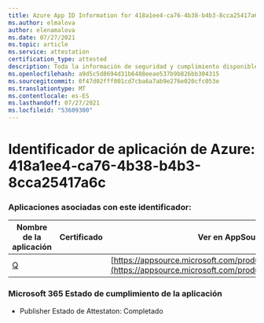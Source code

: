 ```yaml
---
title: Azure App ID Information for 418a1ee4-ca76-4b38-b4b3-8cca25417a6c
ms.author: elmalova
author: elenamalova
ms.date: 07/27/2021
ms.topic: article
ms.service: attestation
certification_type: attested
description: Toda la información de seguridad y cumplimiento disponible para 418a1ee4-ca76-4b38-b4b3-8cca25417a6c.
ms.openlocfilehash: a9d5c5d8694d31b6488eeae537b9b826bb304315
ms.sourcegitcommit: 0f47d02fff001cd7cba6a7ab9e276e020cfc053e
ms.translationtype: MT
ms.contentlocale: es-ES
ms.lasthandoff: 07/27/2021
ms.locfileid: "53609300"
---
```

# <a name="azure-app-id-418a1ee4-ca76-4b38-b4b3-8cca25417a6c"></a>Identificador de aplicación de Azure: 418a1ee4-ca76-4b38-b4b3-8cca25417a6c


### <a name="apps-associated-with-this-id"></a>Aplicaciones asociadas con este identificador:
| **Nombre de la aplicación** | **Certificado** | **Ver en AppSource** |
|--------------|---------------|-----------------------|
| [Q](https://docs.microsoft.com/microsoft-365-app-certification/forward/WA104381433) |  | [https://appsource.microsoft.com/product/office/WA104381433](https://appsource.microsoft.com/product/office/WA104381433) |

### <a name="microsoft-365-app-compliance-status"></a>Microsoft 365 Estado de cumplimiento de la aplicación
- Publisher Estado de Attestaton: Completado
